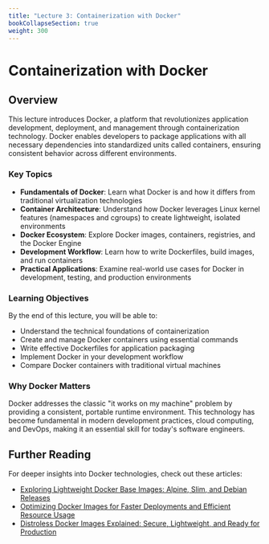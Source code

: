 ```yaml
---
title: "Lecture 3: Containerization with Docker"
bookCollapseSection: true
weight: 300
---
```


# Containerization with Docker

## Overview

This lecture introduces Docker, a platform that revolutionizes application development, deployment, and management through containerization technology. Docker enables developers to package applications with all necessary dependencies into standardized units called containers, ensuring consistent behavior across different environments.

### Key Topics

- **Fundamentals of Docker**: Learn what Docker is and how it differs from traditional virtualization technologies
- **Container Architecture**: Understand how Docker leverages Linux kernel features (namespaces and cgroups) to create lightweight, isolated environments
- **Docker Ecosystem**: Explore Docker images, containers, registries, and the Docker Engine
- **Development Workflow**: Learn how to write Dockerfiles, build images, and run containers
- **Practical Applications**: Examine real-world use cases for Docker in development, testing, and production environments

### Learning Objectives

By the end of this lecture, you will be able to:
- Understand the technical foundations of containerization
- Create and manage Docker containers using essential commands
- Write effective Dockerfiles for application packaging
- Implement Docker in your development workflow
- Compare Docker containers with traditional virtual machines

### Why Docker Matters

Docker addresses the classic "it works on my machine" problem by providing a consistent, portable runtime environment. This technology has become fundamental in modern development practices, cloud computing, and DevOps, making it an essential skill for today's software engineers.

## Further Reading

For deeper insights into Docker technologies, check out these articles:

- [Exploring Lightweight Docker Base Images: Alpine, Slim, and Debian Releases](https://medium.com/@mohibulalam75/exploring-lightweight-docker-base-images-alpine-slim-and-debian-releases-bookworm-bullseye-688f88067f4b)
- [Optimizing Docker Images for Faster Deployments and Efficient Resource Usage](https://medium.com/@mohibulalam75/optimizing-docker-images-for-faster-deployments-and-efficient-resource-usage-dd40c8fe7d9f)
- [Distroless Docker Images Explained: Secure, Lightweight, and Ready for Production](https://medium.com/@mohibulalam75/distroless-docker-images-explained-secure-lightweight-and-ready-for-production-a275f8e76204)

